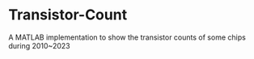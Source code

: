 # Transistor-Count
A MATLAB implementation to show the transistor counts of some chips during 2010~2023
